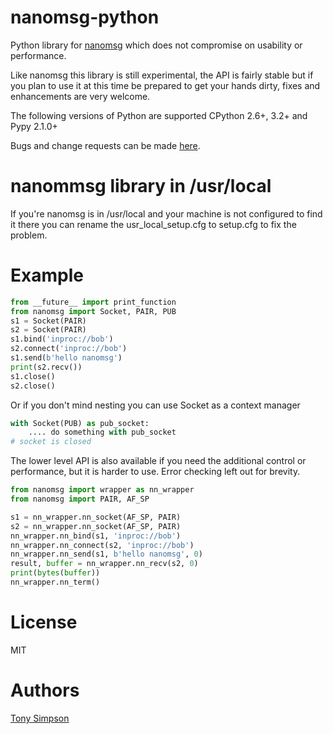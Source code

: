 nanomsg-python
==============

Python library for [nanomsg](http://nanomsg.org/) which does not compromise on
usability or performance.

Like nanomsg this library is still experimental, the API is fairly stable but
if you plan to use it at this time be prepared to get your hands dirty,
fixes and enhancements are very welcome.

The following versions of Python are supported CPython 2.6+, 3.2+ and Pypy 2.1.0+

Bugs and change requests can be made
[here](https://github.com/tonysimpson/nanomsg-python/issues).


nanommsg library in /usr/local
==============================


If you're nanomsg is in /usr/local and your machine is not configured to find it there you can rename the usr_local_setup.cfg to setup.cfg to fix the problem.


Example
=======

```python
from __future__ import print_function
from nanomsg import Socket, PAIR, PUB
s1 = Socket(PAIR)
s2 = Socket(PAIR)
s1.bind('inproc://bob')
s2.connect('inproc://bob')
s1.send(b'hello nanomsg')
print(s2.recv())
s1.close()
s2.close()
```

Or if you don't mind nesting you can use Socket as a context manager

```python
with Socket(PUB) as pub_socket:
    .... do something with pub_socket
# socket is closed
```

The lower level API is also available if you need the additional control or
performance, but it is harder to use. Error checking left out for brevity.

```python
from nanomsg import wrapper as nn_wrapper
from nanomsg import PAIR, AF_SP

s1 = nn_wrapper.nn_socket(AF_SP, PAIR)
s2 = nn_wrapper.nn_socket(AF_SP, PAIR)
nn_wrapper.nn_bind(s1, 'inproc://bob')
nn_wrapper.nn_connect(s2, 'inproc://bob')
nn_wrapper.nn_send(s1, b'hello nanomsg', 0)
result, buffer = nn_wrapper.nn_recv(s2, 0)
print(bytes(buffer))
nn_wrapper.nn_term()
```

License
=======

MIT


Authors
=======

[Tony Simpson](https://github.com/tonysimpson)

